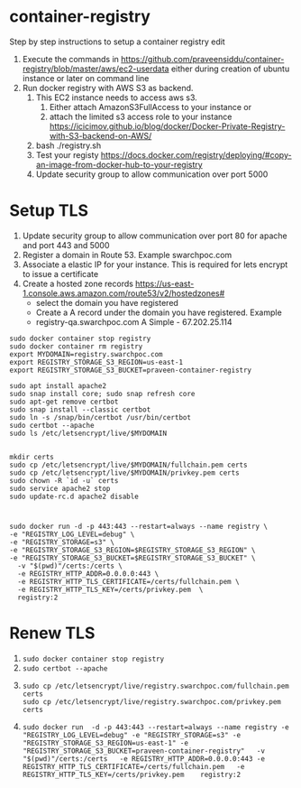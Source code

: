 # container-registry
Step by step instructions to setup a container registry
edit
1. Execute the commands in https://github.com/praveensiddu/container-registry/blob/master/aws/ec2-userdata either during creation of ubuntu instance or later on command line
1. Run docker registry with AWS S3 as backend. 
   1. This EC2 instance needs to access aws s3. 
      1. Either attach AmazonS3FullAccess to your instance or 
      1. attach the limited s3 access role to your instance https://icicimov.github.io/blog/docker/Docker-Private-Registry-with-S3-backend-on-AWS/
   4. bash ./registry.sh
   5. Test your registy https://docs.docker.com/registry/deploying/#copy-an-image-from-docker-hub-to-your-registry
   6. Update security group to allow communication over port 5000
  

# Setup TLS
1. Update security group to allow communication over port 80 for apache and port 443 and 5000
1. Register a domain in Route 53. Example swarchpoc.com
1. Associate a elastic IP for your instance. This is required for lets encrypt to issue a certificate
1. Create a hosted zone records https://us-east-1.console.aws.amazon.com/route53/v2/hostedzones# 
   * select the domain you have registered 
   * Create a A record under the domain you have registered. Example 
   * registry-qa.swarchpoc.com	A	Simple	-	67.202.25.114
```
sudo docker container stop registry
sudo docker container rm registry
export MYDOMAIN=registry.swarchpoc.com
export REGISTRY_STORAGE_S3_REGION=us-east-1
export REGISTRY_STORAGE_S3_BUCKET=praveen-container-registry

sudo apt install apache2
sudo snap install core; sudo snap refresh core
sudo apt-get remove certbot
sudo snap install --classic certbot
sudo ln -s /snap/bin/certbot /usr/bin/certbot
sudo certbot --apache
sudo ls /etc/letsencrypt/live/$MYDOMAIN


mkdir certs
sudo cp /etc/letsencrypt/live/$MYDOMAIN/fullchain.pem certs
sudo cp /etc/letsencrypt/live/$MYDOMAIN/privkey.pem certs
sudo chown -R `id -u` certs
sudo service apache2 stop
sudo update-rc.d apache2 disable
```

# 
```
sudo docker run -d -p 443:443 --restart=always --name registry \
-e "REGISTRY_LOG_LEVEL=debug" \
-e "REGISTRY_STORAGE=s3" \
-e "REGISTRY_STORAGE_S3_REGION=$REGISTRY_STORAGE_S3_REGION" \
-e "REGISTRY_STORAGE_S3_BUCKET=$REGISTRY_STORAGE_S3_BUCKET" \
  -v "$(pwd)"/certs:/certs \
  -e REGISTRY_HTTP_ADDR=0.0.0.0:443 \
  -e REGISTRY_HTTP_TLS_CERTIFICATE=/certs/fullchain.pem \
  -e REGISTRY_HTTP_TLS_KEY=/certs/privkey.pem  \
  registry:2
```
# Renew TLS
1. `sudo docker container stop registry`
1. `sudo certbot --apache`
1. 
   ```
   sudo cp /etc/letsencrypt/live/registry.swarchpoc.com/fullchain.pem certs
   sudo cp /etc/letsencrypt/live/registry.swarchpoc.com/privkey.pem certs
   ```
1.
   ```
   sudo docker run  -d -p 443:443 --restart=always --name registry -e "REGISTRY_LOG_LEVEL=debug" -e "REGISTRY_STORAGE=s3" -e "REGISTRY_STORAGE_S3_REGION=us-east-1" -e    "REGISTRY_STORAGE_S3_BUCKET=praveen-container-registry"   -v "$(pwd)"/certs:/certs   -e REGISTRY_HTTP_ADDR=0.0.0.0:443 -e     REGISTRY_HTTP_TLS_CERTIFICATE=/certs/fullchain.pem   -e REGISTRY_HTTP_TLS_KEY=/certs/privkey.pem    registry:2
   ```



